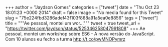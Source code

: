 
+++
author = "Jaydson Gomes"
categories = ["tweet"]
date = "Thu Oct 23 18:01:23 +0000 2014"
draft = false
image = "No media found for this Tweet"
slug = "75e224fbd3286adef43f103f868a91a5ea0e8856"
tags = ["tweet"]
title = """Ae pessoal, montei um wor..."""
tweet = true
tweet_url = "https://twitter.com/jaydson/status/525346258047991808"
+++
Ae pessoal, montei um workshop sobre ES6 - A nova versão do JavaScript. Com 10 alunos eu fecho a turma http://t.co/pwMNOPymrz
